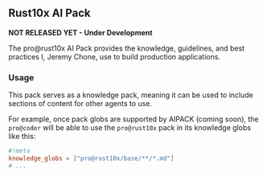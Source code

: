 ## Rust10x AI Pack

**NOT RELEASED YET - Under Development**

The pro@rust10x AI Pack provides the knowledge, guidelines, and best practices I, Jeremy Chone, use to build production applications.

### Usage

This pack serves as a knowledge pack, meaning it can be used to include sections of content for other agents to use.

For example, once pack globs are supported by AIPACK (coming soon), the `pro@coder` will be able to use the `pro@rust10x` pack in its knowledge globs like this:

```toml
#!meta
knowledge_globs = ["pro@rust10x/base/**/*.md"]
# ...
```
